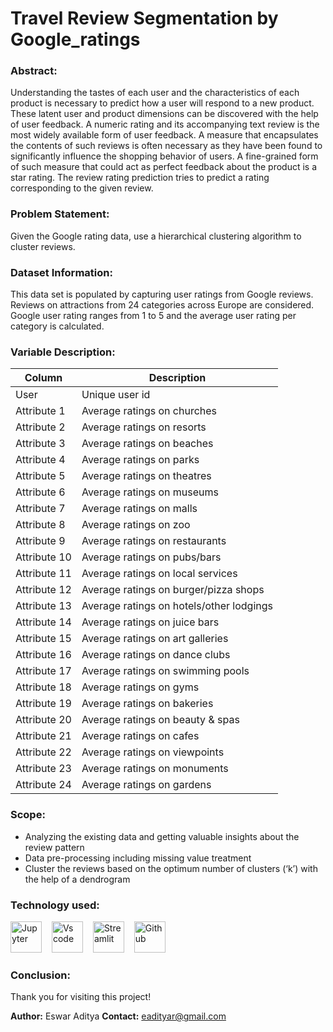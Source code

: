 
# Travel Review Segmentation by Google_ratings

### Abstract:
Understanding the tastes of each user and the characteristics of each product is necessary to predict how a user will respond to a new product. These latent user and product dimensions can be discovered with the help of user feedback. A numeric rating and its accompanying text review is the most widely available form of user feedback. A measure that encapsulates the contents of such reviews is often necessary as they have been found to significantly influence the shopping behavior of users. A fine-grained form of such measure that could act as perfect feedback about the product is a star rating. The review rating prediction tries to predict a rating corresponding to the given review.

### Problem Statement:
Given the Google rating data, use a hierarchical clustering algorithm to cluster reviews.

### Dataset Information:
This data set is populated by capturing user ratings from Google reviews. Reviews on attractions from 24 categories across Europe are considered. Google user rating ranges from 1 to 5 and the average user rating per category is calculated.

### Variable Description:
| Column | Description |
|--|--|
| User | Unique user id |
| Attribute 1 | Average ratings on churches |
| Attribute 2 | Average ratings on resorts |
| Attribute 3 | Average ratings on beaches|
| Attribute 4 | Average ratings on parks |
| Attribute 5 | Average ratings on theatres |
| Attribute 6 | Average ratings on museums |
| Attribute 7 | Average ratings on malls |
| Attribute 8 | Average ratings on zoo |
| Attribute 9 | Average ratings on restaurants |
| Attribute 10 | Average ratings on pubs/bars |
| Attribute 11 | Average ratings on local services |
| Attribute 12 | Average ratings on burger/pizza shops |
| Attribute 13 | Average ratings on hotels/other lodgings |
| Attribute 14 | Average ratings on juice bars |
| Attribute 15 | Average ratings on art galleries |
| Attribute 16 | Average ratings on dance clubs |
| Attribute 17 | Average ratings on swimming pools |
| Attribute 18 | Average ratings on gyms |
| Attribute 19 | Average ratings on bakeries |
| Attribute 20 | Average ratings on beauty & spas |
| Attribute 21 | Average ratings on cafes |
| Attribute 22 | Average ratings on viewpoints |
| Attribute 23 | Average ratings on monuments |
| Attribute 24 |Average ratings on gardens |


### Scope:
- Analyzing the existing data and getting valuable insights about the review pattern
- Data pre-processing including missing value treatment
- Cluster the reviews based on the optimum number of clusters (‘k’) with the help of a dendrogram

### Technology used:
<div align ='left'>
<img src ='https://technology.amis.nl/wp-content/uploads/2020/11/image_thumb-27.png', height = "50" alt = 'Jupyter'/><img width='12'/> 
<img src = 'https://cdn.dribbble.com/users/6569/screenshots/16471177/media/8bbfe7fd594073dc6271d5d852c7381a.png', height = "50" alt = 'Vs code'/><img width = '12'/>
<img src = 'https://thomasjpfan.github.io/data-umbrella-2020-streamlit-slides/images/streamlit.png', height = "50" alt = 'Streamlit'/><img width = '12'/>
<img src = 'https://github.githubassets.com/images/modules/logos_page/GitHub-Mark.png', height = "50" alt = 'Github'/><img width = '12'/>
</div>

### Conclusion:


Thank you for visiting this project!

**Author:** Eswar Aditya **Contact:** eadityar@gmail.com

